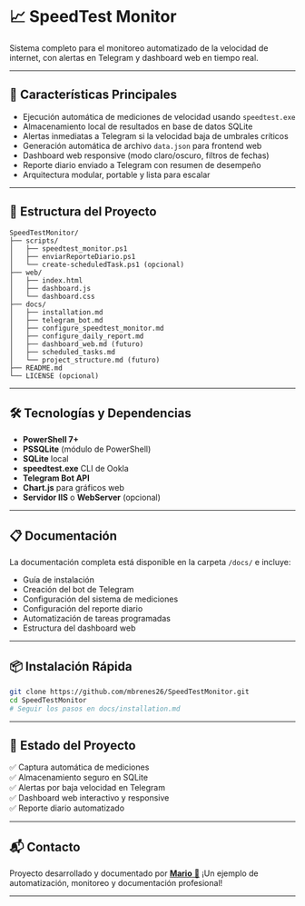 
# 📈 SpeedTest Monitor

Sistema completo para el monitoreo automatizado de la velocidad de internet, con alertas en Telegram y dashboard web en tiempo real.

---

## 🚀 Características Principales

- Ejecución automática de mediciones de velocidad usando `speedtest.exe`
- Almacenamiento local de resultados en base de datos SQLite
- Alertas inmediatas a Telegram si la velocidad baja de umbrales críticos
- Generación automática de archivo `data.json` para frontend web
- Dashboard web responsive (modo claro/oscuro, filtros de fechas)
- Reporte diario enviado a Telegram con resumen de desempeño
- Arquitectura modular, portable y lista para escalar

---

## 📂 Estructura del Proyecto

```plaintext
SpeedTestMonitor/
├── scripts/
│   ├── speedtest_monitor.ps1
│   ├── enviarReporteDiario.ps1
│   └── create-scheduledTask.ps1 (opcional)
├── web/
│   ├── index.html
│   ├── dashboard.js
│   └── dashboard.css
├── docs/
│   ├── installation.md
│   ├── telegram_bot.md
│   ├── configure_speedtest_monitor.md
│   ├── configure_daily_report.md
│   ├── dashboard_web.md (futuro)
│   ├── scheduled_tasks.md
│   └── project_structure.md (futuro)
├── README.md
└── LICENSE (opcional)
```

---

## 🛠️ Tecnologías y Dependencias

- **PowerShell 7+**
- **PSSQLite** (módulo de PowerShell)
- **SQLite** local
- **speedtest.exe** CLI de Ookla
- **Telegram Bot API**
- **Chart.js** para gráficos web
- **Servidor IIS** o **WebServer** (opcional)

---

## 📋 Documentación

La documentación completa está disponible en la carpeta `/docs/` e incluye:

- Guía de instalación
- Creación del bot de Telegram
- Configuración del sistema de mediciones
- Configuración del reporte diario
- Automatización de tareas programadas
- Estructura del dashboard web

---

## 📦 Instalación Rápida

```bash
git clone https://github.com/mbrenes26/SpeedTestMonitor.git
cd SpeedTestMonitor
# Seguir los pasos en docs/installation.md
```

---

## 🎯 Estado del Proyecto

✅ Captura automática de mediciones  
✅ Almacenamiento seguro en SQLite  
✅ Alertas por baja velocidad en Telegram  
✅ Dashboard web interactivo y responsive  
✅ Reporte diario automatizado  

---

## 📬 Contacto

Proyecto desarrollado y documentado por [**Mario** 🚀](https://www.linkedin.com/in/mbrenes26) 
¡Un ejemplo de automatización, monitoreo y documentación profesional!

---

